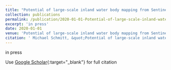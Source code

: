 ```yaml
---
title: "Potential of large-scale inland water body mapping from Sentinel-1/2 data on the example of Bavaria?s lakes and rivers"
collection: publications
permalink: /publication/2020-01-01-Potential-of-large-scale-inland-water-body-mapping-from-Sentinel-12-data-on-the-example-of-Bavarias-lakes-and-rivers
excerpt: 'in press'
date: 2020-01-01
venue: 'Potential of large-scale inland water body mapping from Sentinel-1/2 data on the example of Bavaria?s lakes and rivers'
citation: ' Michael Schmitt, &quot;Potential of large-scale inland water body mapping from Sentinel-1/2 data on the example of Bavaria?s lakes and rivers.&quot; Potential of large-scale inland water body mapping from Sentinel-1/2 data on the example of Bavaria?s lakes and rivers, 2020.'
---
```

in press

Use [Google Scholar](https://scholar.google.com/scholar?q=Potential+of+large+scale+inland+water+body+mapping+from+Sentinel+1/2+data+on+the+example+of+Bavaria?s+lakes+and+rivers){:target="_blank"} for full citation